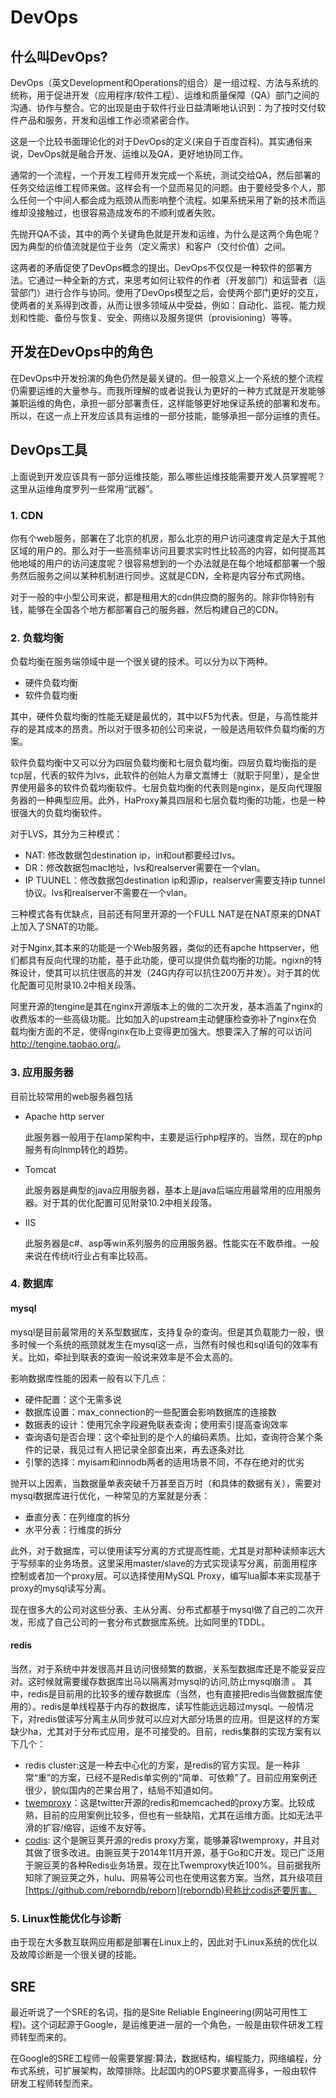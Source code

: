 # DevOps

## 什么叫DevOps?

DevOps（英文Development和Operations的组合）是一组过程、方法与系统的统称，用于促进开发（应用程序/软件工程）、运维和质量保障（QA）部门之间的沟通、协作与整合。它的出现是由于软件行业日益清晰地认识到：为了按时交付软件产品和服务，开发和运维工作必须紧密合作。

这是一个比较书面理论化的对于DevOps的定义(来自于百度百科)。其实通俗来说，DevOps就是融合开发、运维以及QA，更好地协同工作。

通常的一个流程，一个开发工程师开发完成一个系统，测试交给QA，然后部署的任务交给运维工程师来做。这样会有一个显而易见的问题。由于要经受多个人，那么任何一个中间人都会成为瓶颈从而影响整个流程。如果系统采用了新的技术而运维却没接触过，也很容易造成发布的不顺利或者失败。

先抛开QA不谈，其中的两个关键角色就是开发和运维，为什么是这两个角色呢？因为典型的价值流就是位于业务（定义需求）和客户（交付价值）之间。

这两者的矛盾促使了DevOps概念的提出。DevOps不仅仅是一种软件的部署方法。它通过一种全新的方式，来思考如何让软件的作者（开发部门）和运营者（运营部门）进行合作与协同。使用了DevOps模型之后，会使两个部门更好的交互，使两者的关系得到改善，从而让很多领域从中受益，例如：自动化、监视、能力规划和性能、备份与恢复、安全、网络以及服务提供（provisioning）等等。

## 开发在DevOps中的角色

在DevOps中开发扮演的角色仍然是最关键的。但一般意义上一个系统的整个流程仍需要运维的大量参与。而我所理解的或者说我认为更好的一种方式就是开发能够兼职运维的角色，承担一部分部署责任，这样能够更好地保证系统的部署和发布。所以，在这一点上开发应该具有运维的一部分技能，能够承担一部分运维的责任。

## DevOps工具

上面说到开发应该具有一部分运维技能，那么哪些运维技能需要开发人员掌握呢？这里从运维角度罗列一些常用“武器”。

### 1. CDN

你有个web服务，部署在了北京的机房，那么北京的用户访问速度肯定是大于其他区域的用户的。那么对于一些高频率访问且要求实时性比较高的内容，如何提高其他地域的用户的访问速度呢？很容易想到的一个办法就是在每个地域都部署一个服务然后服务之间以某种机制进行同步。这就是CDN，全称是内容分布式网络。

对于一般的中小型公司来说，都是租用大的cdn供应商的服务的。除非你特别有钱，能够在全国各个地方都部署自己的服务器，然后构建自己的CDN。

### 2. 负载均衡

负载均衡在服务端领域中是一个很关键的技术。可以分为以下两种。

- 硬件负载均衡
- 软件负载均衡

其中，硬件负载均衡的性能无疑是最优的，其中以F5为代表。但是，与高性能并存的是其成本的昂贵。所以对于很多初创公司来说，一般是选用软件负载均衡的方案。

软件负载均衡中又可以分为四层负载均衡和七层负载均衡。四层负载均衡指的是tcp层，代表的软件为lvs，此软件的创始人为章文嵩博士（就职于阿里），是全世界使用最多的软件负载均衡软件。七层负载均衡的代表则是nginx，是反向代理服务器的一种典型应用。此外，HaProxy兼具四层和七层负载均衡的功能，也是一种很强大的负载均衡软件。

对于LVS，其分为三种模式：

- NAT: 修改数据包destination ip，in和out都要经过lvs。
- DR：修改数据包mac地址，lvs和realserver需要在一个vlan。
- IP TUUNEL：修改数据包destination ip和源ip，realserver需要支持ip tunnel协议。lvs和realserver不需要在一个vlan。

三种模式各有优缺点，目前还有阿里开源的一个FULL NAT是在NAT原来的DNAT上加入了SNAT的功能。

对于Nginx,其本来的功能是一个Web服务器，类似的还有apche httpserver，他们都具有反向代理的功能，基于此功能，便可以提供负载均衡的功能。ngixn的特殊设计，使其可以抗住很高的并发（24G内存可以抗住200万并发）。对于其的优化配置可见附录10.2中相关段落。

阿里开源的tengine是其在nginx开源版本上的做的二次开发，基本涵盖了nginx的收费版本的一些高级功能。比如加入的upstream主动健康检查弥补了nginx在负载均衡方面的不足，使得nginx在lb上变得更加强大。想要深入了解的可以访问<http://tengine.taobao.org/>。

### 3. 应用服务器

目前比较常用的web服务器包括

- Apache http server

    此服务器一般用于在lamp架构中，主要是运行php程序的。当然，现在的php服务有向lnmp转化的趋势。

- Tomcat

    此服务器是典型的java应用服务器，基本上是java后端应用最常用的应用服务器。对于其的优化配置可见附录10.2中相关段落。

- IIS

    此服务器是c#、asp等win系列服务的应用服务器。性能实在不敢恭维。一般来说在传统it行业占有率比较高。

### 4. 数据库

#### mysql

mysql是目前最常用的关系型数据库，支持复杂的查询。但是其负载能力一般，很多时候一个系统的瓶颈就发生在mysql这一点，当然有时候也和sql语句的效率有关。比如，牵扯到联表的查询一般说来效率是不会太高的。

影响数据库性能的因素一般有以下几点：

- 硬件配置：这个无需多说
- 数据库设置：max_connection的一些配置会影响数据库的连接数
- 数据表的设计：使用冗余字段避免联表查询；使用索引提高查询效率
- 查询语句是否合理：这个牵扯到的是个人的编码素质。比如，查询符合某个条件的记录，我见过有人把记录全部查出来，再去逐条对比
- 引擎的选择：myisam和innodb两者的适用场景不同，不存在绝对的优劣

抛开以上因素，当数据量单表突破千万甚至百万时（和具体的数据有关），需要对mysql数据库进行优化，一种常见的方案就是分表：
- 垂直分表：在列维度的拆分
- 水平分表：行维度的拆分

此外，对于数据库，可以使用读写分离的方式提高性能，尤其是对那种读频率远大于写频率的业务场景。这里采用master/slave的方式实现读写分离，前面用程序控制或者加一个proxy层。可以选择使用MySQL Proxy，编写lua脚本来实现基于proxy的mysql读写分离。

现在很多大的公司对这些分表、主从分离、分布式都基于mysql做了自己的二次开发，形成了自己公司的一套分布式数据库系统。比如阿里的TDDL。

#### redis

当然，对于系统中并发很高并且访问很频繁的数据，关系型数据库还是不能妥妥应对。这时候就需要缓存数据库出马以隔离对mysql的访问,防止mysql崩溃
。
其中，redis是目前用的比较多的缓存数据库（当然，也有直接把redis当做数据库使用的）。redis是单线程基于内存的数据库，读写性能远远超过mysql。一般情况下，对redis做读写分离主从同步就可以应对大部分场景的应用。但是这样的方案缺少ha，尤其对于分布式应用，是不可接受的。目前，redis集群的实现方案有以下几个：

- redis cluster:这是一种去中心化的方案，是redis的官方实现。是一种非常“重”的方案，已经不是Redis单实例的“简单、可依赖”了。目前应用案例还很少，貌似国内的芒果台用了，结局不知道如何。
- [twemproxy](https://github.com/twitter/twemproxy)：这是twitter开源的redis和memcached的proxy方案。比较成熟，目前的应用案例比较多，但也有一些缺陷，尤其在运维方面。比如无法平滑的扩容/缩容，运维不友好等。
- [codis](https://github.com/wandoulabs/codis): 这个是豌豆荚开源的redis proxy方案，能够兼容twemproxy，并且对其做了很多改进。由豌豆荚于2014年11月开源，基于Go和C开发。现已广泛用于豌豆荚的各种Redis业务场景。现在比Twemproxy快近100%。目前据我所知除了豌豆荚之外，hulu、网易等公司也在使用这套方案。当然，其升级项目[https://github.com/reborndb/reborn](reborndb)号称比codis还要厉害。

### 5. Linux性能优化与诊断

由于现在大多数互联网应用都是部署在Linux上的，因此对于Linux系统的优化以及故障诊断是一个很关键的技能。

## SRE

最近听说了一个SRE的名词，指的是Site Reliable Engineering(网站可用性工程)。这个词起源于Google，是运维更进一层的一个角色，一般是由软件研发工程师转型而来的。

在Google的SRE工程师一般需要掌握:算法，数据结构，编程能力，网络编程，分布式系统，可扩展架构，故障排除。比起国内的OPS要求要高得多，一般由软件研发工程师转型而来。
